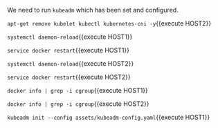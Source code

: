 We need to run `kubeadm` which has been set and configured. 

`apt-get remove kubelet kubectl kubernetes-cni -y`{{execute HOST2}}

`systemctl daemon-reload`{{execute HOST1}}

`service docker restart`{{execute HOST1}}

`systemctl daemon-reload`{{execute HOST2}}

`service docker restart`{{execute HOST2}}

`docker info | grep -i cgroup`{{execute HOST1}}

`docker info | grep -i cgroup`{{execute HOST2}}

`kubeadm init --config assets/kubeadm-config.yaml`{{execute HOST1}}

